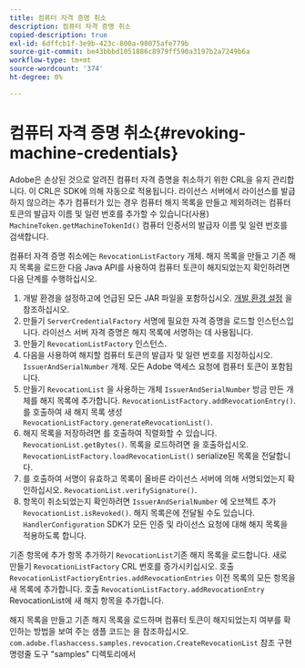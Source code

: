 ```yaml
---
title: 컴퓨터 자격 증명 취소
description: 컴퓨터 자격 증명 취소
copied-description: true
exl-id: 6dffcb1f-3e9b-423c-800a-90075afe779b
source-git-commit: be43bbbd1051886c8979ff590a3197b2a7249b6a
workflow-type: tm+mt
source-wordcount: '374'
ht-degree: 0%

---
```


# 컴퓨터 자격 증명 취소{#revoking-machine-credentials}

Adobe은 손상된 것으로 알려진 컴퓨터 자격 증명을 취소하기 위한 CRL을 유지 관리합니다. 이 CRL은 SDK에 의해 자동으로 적용됩니다. 라이선스 서버에서 라이선스를 발급하지 않으려는 추가 컴퓨터가 있는 경우 컴퓨터 해지 목록을 만들고 제외하려는 컴퓨터 토큰의 발급자 이름 및 일련 번호를 추가할 수 있습니다(사용) `MachineToken.getMachineTokenId()` 컴퓨터 인증서의 발급자 이름 및 일련 번호를 검색합니다.

컴퓨터 자격 증명 취소에는 `RevocationListFactory` 개체. 해지 목록을 만들고 기존 해지 목록을 로드한 다음 Java API를 사용하여 컴퓨터 토큰이 해지되었는지 확인하려면 다음 단계를 수행하십시오.

1. 개발 환경을 설정하고에 언급된 모든 JAR 파일을 포함하십시오. [개발 환경 설정](../../aaxs-protecting-content/content-setting-up-the-sdk/content-setting-up-the-dev-env.md) 을 참조하십시오.
1. 만들기 `ServerCredentialFactory` 서명에 필요한 자격 증명을 로드할 인스턴스입니다. 라이선스 서버 자격 증명은 해지 목록에 서명하는 데 사용됩니다.
1. 만들기 `RevocationListFactory` 인스턴스.
1. 다음을 사용하여 해지할 컴퓨터 토큰의 발급자 및 일련 번호를 지정하십시오. `IssuerAndSerialNumber` 개체. 모든 Adobe 액세스 요청에 컴퓨터 토큰이 포함됩니다.
1. 만들기 `RevocationList` 을 사용하는 개체 `IssuerAndSerialNumber` 방금 만든 개체를 해지 목록에 추가합니다. `RevocationListFactory.addRevocationEntry()`. 를 호출하여 새 해지 목록 생성 `RevocationListFactory.generateRevocationList()`.
1. 해지 목록을 저장하려면 를 호출하여 직렬화할 수 있습니다. `RevocationList.getBytes()`. 목록을 로드하려면 을 호출하십시오. `RevocationListFactory.loadRevocationList()` serialize된 목록을 전달합니다.
1. 를 호출하여 서명이 유효하고 목록이 올바른 라이선스 서버에 의해 서명되었는지 확인하십시오. `RevocationList.verifySignature()`.
1. 항목이 취소되었는지 확인하려면 `IssuerAndSerialNumber` 에 오브젝트 추가 `RevocationList.isRevoked()`. 해지 목록은에 전달될 수도 있습니다. `HandlerConfiguration` SDK가 모든 인증 및 라이선스 요청에 대해 해지 목록을 적용하도록 합니다.

기존 항목에 추가 항목 추가하기 `RevocationList`기존 해지 목록을 로드합니다. 새로 만들기 `RevocationListFactory` CRL 번호를 증가시키십시오. 호출 `RevocationListFactioryEntries.addRevocationEntries` 이전 목록의 모든 항목을 새 목록에 추가합니다. 호출 `RevocationListFactory.addRevocationEntry` RevocationList에 새 해지 항목을 추가합니다.

해지 목록을 만들고 기존 해지 목록을 로드하며 컴퓨터 토큰이 해지되었는지 여부를 확인하는 방법을 보여 주는 샘플 코드는 을 참조하십시오. `com.adobe.flashaccess.samples.revocation.CreateRevocationList` 참조 구현 명령줄 도구 &quot;samples&quot; 디렉토리에서
